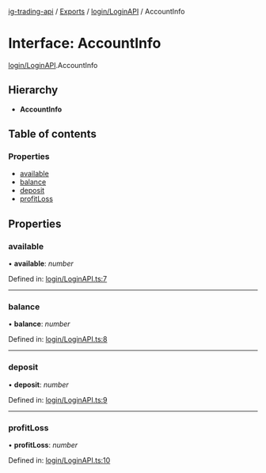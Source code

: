 [ig-trading-api](../README.md) / [Exports](../modules.md) / [login/LoginAPI](../modules/login_loginapi.md) / AccountInfo

# Interface: AccountInfo

[login/LoginAPI](../modules/login_loginapi.md).AccountInfo

## Hierarchy

- **AccountInfo**

## Table of contents

### Properties

- [available](login_loginapi.accountinfo.md#available)
- [balance](login_loginapi.accountinfo.md#balance)
- [deposit](login_loginapi.accountinfo.md#deposit)
- [profitLoss](login_loginapi.accountinfo.md#profitloss)

## Properties

### available

• **available**: _number_

Defined in: [login/LoginAPI.ts:7](https://github.com/bennycode/ig-trading-api/blob/a046dbb/src/login/LoginAPI.ts#L7)

---

### balance

• **balance**: _number_

Defined in: [login/LoginAPI.ts:8](https://github.com/bennycode/ig-trading-api/blob/a046dbb/src/login/LoginAPI.ts#L8)

---

### deposit

• **deposit**: _number_

Defined in: [login/LoginAPI.ts:9](https://github.com/bennycode/ig-trading-api/blob/a046dbb/src/login/LoginAPI.ts#L9)

---

### profitLoss

• **profitLoss**: _number_

Defined in: [login/LoginAPI.ts:10](https://github.com/bennycode/ig-trading-api/blob/a046dbb/src/login/LoginAPI.ts#L10)
